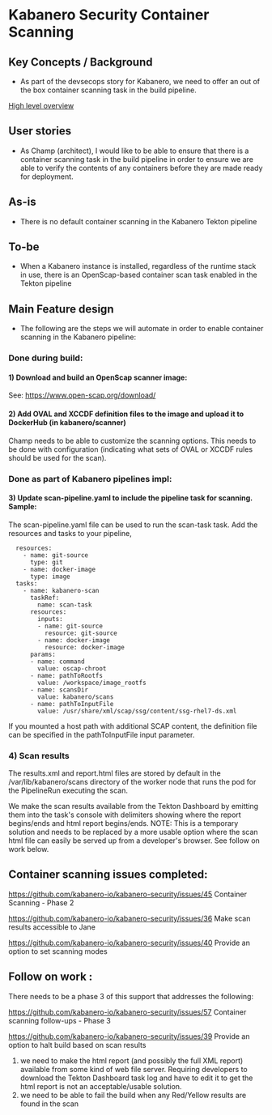 # Kabanero Security Container Scanning 

## Key Concepts / Background
- As part of the devsecops story for Kabanero, we need to offer an out of the box container scanning task in the build pipeline.

[High level overview](../design/Kabanero_scan_sign.pdf)

## User stories
- As Champ (architect), I would like to be able to ensure that there is a container scanning task in the build pipeline in order to ensure we are able to verify the contents of any containers before they are made ready for deployment.

## As-is

- There is no default container scanning in the Kabanero Tekton pipeline

## To-be
- When a Kabanero instance is installed, regardless of the runtime stack in use, there is an OpenScap-based container scan task enabled in the Tekton pipeline

## Main Feature design

- The following are the steps we will automate in order to enable container scanning in the Kabanero pipeline:
### Done during build:
#### 1) Download and build an OpenScap scanner image:
See: https://www.open-scap.org/download/

#### 2) Add OVAL and XCCDF definition files to the image and upload it to DockerHub (in kabanero/scanner)
Champ needs to be able to customize the scanning options. This needs to be done with configuration (indicating what sets of OVAL or XCCDF rules should be used for the scan).

### Done as part of Kabanero pipelines impl:
#### 3) Update scan-pipeline.yaml to include the pipeline task for scanning.  Sample:

The scan-pipeline.yaml file can be used to run the scan-task task. Add the resources and tasks to your pipeline,

```
  resources:
    - name: git-source
      type: git
    - name: docker-image
      type: image
  tasks:
    - name: kabanero-scan
      taskRef:
        name: scan-task
      resources:
        inputs:
        - name: git-source
          resource: git-source
        - name: docker-image
          resource: docker-image
      params:
      - name: command
        value: oscap-chroot
      - name: pathToRootfs
        value: /workspace/image_rootfs
      - name: scansDir
        value: kabanero/scans
      - name: pathToInputFile
        value: /usr/share/xml/scap/ssg/content/ssg-rhel7-ds.xml
```
If you mounted a host path with additional SCAP content, the definition file can be specified in the pathToInputFile input parameter.

### 4) Scan results
The results.xml and report.html files are stored by default in the /var/lib/kabanero/scans directory of the worker node that runs the pod for the PipelineRun executing the scan.

We make the scan results available from the Tekton Dashboard by emitting them into the task's console with delimiters showing where the report begins/ends and html report begins/ends. NOTE: This is a temporary solution and needs to be replaced by a more usable option where the scan html file can easily be served up from a developer's browser. See follow on work below.

## Container scanning issues completed:
https://github.com/kabanero-io/kabanero-security/issues/45  Container Scanning - Phase 2

https://github.com/kabanero-io/kabanero-security/issues/36  Make scan results accessible to Jane

https://github.com/kabanero-io/kabanero-security/issues/40  Provide an option to set scanning modes

## Follow on work :  
There needs to be a phase 3 of this support that addresses the following:

https://github.com/kabanero-io/kabanero-security/issues/57  Container scanning follow-ups - Phase 3

https://github.com/kabanero-io/kabanero-security/issues/39  Provide an option to halt build based on scan results

1) we need to make the html report (and possibly the full XML report) available from some kind of web file server. Requiring developers to download the Tekton Dashboard task log and have to edit it to get the html report is not an acceptable/usable solution.   
2) we need to be able to fail the build when any Red/Yellow results are found in the scan
